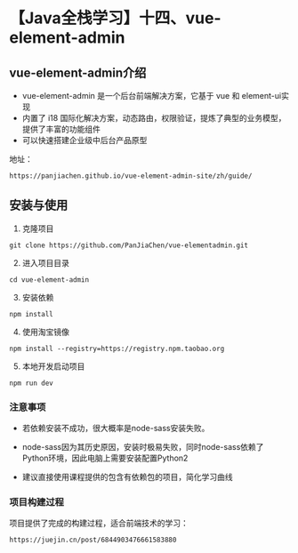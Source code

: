 # 【Java全栈学习】十四、vue-element-admin


## vue-element-admin介绍

- vue-element-admin 是一个后台前端解决方案，它基于 vue 和 element-ui实现
- 内置了 i18 国际化解决方案，动态路由，权限验证，提炼了典型的业务模型，提供了丰富的功能组件
- 可以快速搭建企业级中后台产品原型

<!--more-->

地址：

```
https://panjiachen.github.io/vue-element-admin-site/zh/guide/
```

## 安装与使用

1. 克隆项目

```
git clone https://github.com/PanJiaChen/vue-elementadmin.git
```

2. 进入项目目录

```
cd vue-element-admin
```

3. 安装依赖

```
npm install
```

4. 使用淘宝镜像

```
npm install --registry=https://registry.npm.taobao.org
```

5. 本地开发启动项目

```
npm run dev
```

### 注意事项

- 若依赖安装不成功，很大概率是node-sass安装失败。

- node-sass因为其历史原因，安装时极易失败，同时node-sass依赖了Python环境，因此电脑上需要安装配置Python2
- 建议直接使用课程提供的包含有依赖包的项目，简化学习曲线

### 项目构建过程

项目提供了完成的构建过程，适合前端技术的学习：

```
https://juejin.cn/post/6844903476661583880
```



